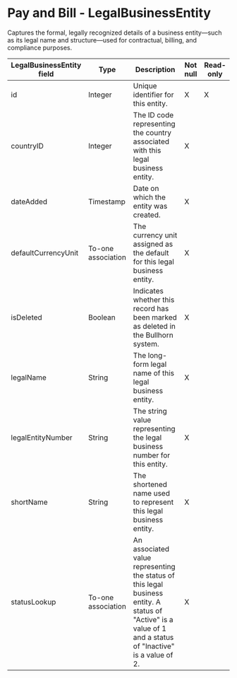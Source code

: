 # Pay and Bill - LegalBusinessEntity

Captures the formal, legally recognized details of a business entity—such as its legal name and structure—used for contractual, billing, and compliance purposes.

| **LegalBusinessEntity field** | **Type** | **Description** | **Not null** | **Read-only** |
| --- | --- | --- | --- | --- |
| id | Integer | Unique identifier for this entity. | X | X |
| countryID | Integer | The ID code representing the country associated with this legal business entity. | X | |
| dateAdded | Timestamp | Date on which the entity was created. | X | |
| defaultCurrencyUnit | To-one association | The currency unit assigned as the default for this legal business entity. | X | |
| isDeleted | Boolean | Indicates whether this record has been marked as deleted in the Bullhorn system.| X | |
| legalName | String | The long-form legal name of this legal business entity. | X | |
| legalEntityNumber | String | The string value representing the legal business number for this entity. | X | |
| shortName | String | The shortened name used to represent this legal business entity. | X | |
| statusLookup | To-one association | An associated value representing the status of this legal business entity.  A status of "Active" is a value of 1 and a status of "Inactive" is a value of 2.  | X | |
